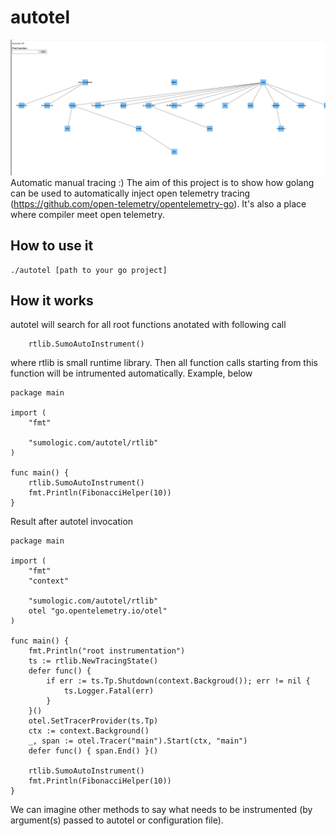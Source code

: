# autotel
![alt UI](https://github.com/pdelewski/autotel/blob/main/ui/autotel.png)
Automatic manual tracing :)
The aim of this project is to show how golang can be used to automatically inject 
open telemetry tracing (https://github.com/open-telemetry/opentelemetry-go).
It's also a place where compiler meet open telemetry.

## How to use it

```
./autotel [path to your go project]
```

## How it works

autotel will search for all root functions anotated with following call

```
	rtlib.SumoAutoInstrument()
```

where rtlib is small runtime library. Then all function calls starting from this function will be 
intrumented automatically. Example, below

```
package main

import (
	"fmt"

	"sumologic.com/autotel/rtlib"
)

func main() {
	rtlib.SumoAutoInstrument()
	fmt.Println(FibonacciHelper(10))
}
```

Result after autotel invocation

```
package main

import (
	"fmt"
	"context"

	"sumologic.com/autotel/rtlib"
	otel "go.opentelemetry.io/otel"
)

func main() {
	fmt.Println("root instrumentation")
	ts := rtlib.NewTracingState()
	defer func() {
		if err := ts.Tp.Shutdown(context.Backgroud()); err != nil {
			ts.Logger.Fatal(err)
		}
	}()
	otel.SetTracerProvider(ts.Tp)
	ctx := context.Background()
	_, span := otel.Tracer("main").Start(ctx, "main")
	defer func() { span.End() }()

	rtlib.SumoAutoInstrument()
	fmt.Println(FibonacciHelper(10))
}
```

We can imagine other methods to say what needs to be instrumented (by argument(s) passed to autotel or configuration file).
